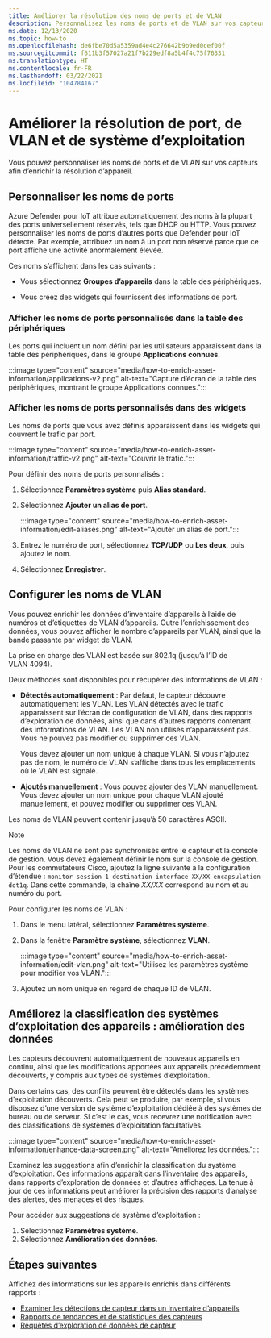 ```yaml
---
title: Améliorer la résolution des noms de ports et de VLAN
description: Personnalisez les noms de ports et de VLAN sur vos capteurs afin d’enrichir la résolution d’appareil.
ms.date: 12/13/2020
ms.topic: how-to
ms.openlocfilehash: de6fbe70d5a5359ad4e4c276642b9b9ed0cef00f
ms.sourcegitcommit: f611b3f57027a21f7b229edf8a5b4f4c75f76331
ms.translationtype: HT
ms.contentlocale: fr-FR
ms.lasthandoff: 03/22/2021
ms.locfileid: "104784167"
---
```

# <a name="enhance-port-vlan-and-os-resolution"></a>Améliorer la résolution de port, de VLAN et de système d’exploitation

Vous pouvez personnaliser les noms de ports et de VLAN sur vos capteurs afin d’enrichir la résolution d’appareil.

## <a name="customize-port-names"></a>Personnaliser les noms de ports

Azure Defender pour IoT attribue automatiquement des noms à la plupart des ports universellement réservés, tels que DHCP ou HTTP. Vous pouvez personnaliser les noms de ports d’autres ports que Defender pour IoT détecte. Par exemple, attribuez un nom à un port non réservé parce que ce port affiche une activité anormalement élevée.

Ces noms s’affichent dans les cas suivants :

  - Vous sélectionnez **Groupes d’appareils** dans la table des périphériques.

  - Vous créez des widgets qui fournissent des informations de port.

### <a name="view-custom-port-names-in-the-device-map"></a>Afficher les noms de ports personnalisés dans la table des périphériques

Les ports qui incluent un nom défini par les utilisateurs apparaissent dans la table des périphériques, dans le groupe **Applications connues**.

:::image type="content" source="media/how-to-enrich-asset-information/applications-v2.png" alt-text="Capture d’écran de la table des périphériques, montrant le groupe Applications connues.":::

### <a name="view-custom-port-names-in-widgets"></a>Afficher les noms de ports personnalisés dans des widgets

Les noms de ports que vous avez définis apparaissent dans les widgets qui couvrent le trafic par port.

:::image type="content" source="media/how-to-enrich-asset-information/traffic-v2.png" alt-text="Couvrir le trafic.":::

Pour définir des noms de ports personnalisés :

1. Sélectionnez **Paramètres système** puis **Alias standard**.

2. Sélectionnez **Ajouter un alias de port**.

    :::image type="content" source="media/how-to-enrich-asset-information/edit-aliases.png" alt-text="Ajouter un alias de port.":::

3. Entrez le numéro de port, sélectionnez **TCP/UDP** ou **Les deux**, puis ajoutez le nom.

4. Sélectionnez **Enregistrer**.

## <a name="configure-vlan-names"></a>Configurer les noms de VLAN

Vous pouvez enrichir les données d’inventaire d’appareils à l’aide de numéros et d’étiquettes de VLAN d’appareils. Outre l’enrichissement des données, vous pouvez afficher le nombre d’appareils par VLAN, ainsi que la bande passante par widget de VLAN.

La prise en charge des VLAN est basée sur 802.1q (jusqu’à l’ID de VLAN 4094).

Deux méthodes sont disponibles pour récupérer des informations de VLAN :

- **Détectés automatiquement** : Par défaut, le capteur découvre automatiquement les VLAN. Les VLAN détectés avec le trafic apparaissent sur l’écran de configuration de VLAN, dans des rapports d’exploration de données, ainsi que dans d’autres rapports contenant des informations de VLAN. Les VLAN non utilisés n’apparaissent pas. Vous ne pouvez pas modifier ou supprimer ces VLAN. 

  Vous devez ajouter un nom unique à chaque VLAN. Si vous n’ajoutez pas de nom, le numéro de VLAN s’affiche dans tous les emplacements où le VLAN est signalé.

- **Ajoutés manuellement** : Vous pouvez ajouter des VLAN manuellement. Vous devez ajouter un nom unique pour chaque VLAN ajouté manuellement, et pouvez modifier ou supprimer ces VLAN.

Les noms de VLAN peuvent contenir jusqu’à 50 caractères ASCII.

> [!NOTE]
> Les noms de VLAN ne sont pas synchronisés entre le capteur et la console de gestion. Vous devez également définir le nom sur la console de gestion.  
Pour les commutateurs Cisco, ajoutez la ligne suivante à la configuration d’étendue : `monitor session 1 destination interface XX/XX encapsulation dot1q`. Dans cette commande, la chaîne *XX/XX* correspond au nom et au numéro du port.

Pour configurer les noms de VLAN :

1. Dans le menu latéral, sélectionnez **Paramètres système**.

2. Dans la fenêtre **Paramètre système**, sélectionnez **VLAN**.

    :::image type="content" source="media/how-to-enrich-asset-information/edit-vlan.png" alt-text="Utilisez les paramètres système pour modifier vos VLAN.":::

3. Ajoutez un nom unique en regard de chaque ID de VLAN.

## <a name="improve-device-operating-system-classification-data-enhancement"></a>Améliorez la classification des systèmes d’exploitation des appareils : amélioration des données

Les capteurs découvrent automatiquement de nouveaux appareils en continu, ainsi que les modifications apportées aux appareils précédemment découverts, y compris aux types de systèmes d’exploitation.

Dans certains cas, des conflits peuvent être détectés dans les systèmes d’exploitation découverts. Cela peut se produire, par exemple, si vous disposez d’une version de système d’exploitation dédiée à des systèmes de bureau ou de serveur. Si c’est le cas, vous recevrez une notification avec des classifications de systèmes d’exploitation facultatives.

:::image type="content" source="media/how-to-enrich-asset-information/enhance-data-screen.png" alt-text="Améliorez les données.":::

Examinez les suggestions afin d’enrichir la classification du système d’exploitation. Ces informations apparaît dans l’inventaire des appareils, dans rapports d’exploration de données et d’autres affichages. La tenue à jour de ces informations peut améliorer la précision des rapports d’analyse des alertes, des menaces et des risques.

Pour accéder aux suggestions de système d’exploitation :

1. Sélectionnez **Paramètres système**.
1. Sélectionnez **Amélioration des données**.

## <a name="next-steps"></a>Étapes suivantes

Affichez des informations sur les appareils enrichis dans différents rapports :

- [Examiner les détections de capteur dans un inventaire d’appareils](how-to-investigate-sensor-detections-in-a-device-inventory.md)
- [Rapports de tendances et de statistiques des capteurs](how-to-create-trends-and-statistics-reports.md)
- [Requêtes d’exploration de données de capteur](how-to-create-data-mining-queries.md)
